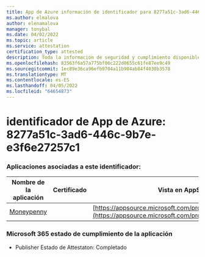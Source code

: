 ```yaml
---
title: App de Azure información de identificador para 8277a51c-3ad6-446c-9b7e-e3f6e27257c1
ms.author: elmalova
author: elenamalova
manager: tonybal
ms.date: 04/02/2022
ms.topic: article
ms.service: attestation
certification_type: attested
description: Toda la información de seguridad y cumplimiento disponible para 8277a51c-3ad6-446c-9b7e-e3f6e27257c1.
ms.openlocfilehash: 83563f6a57a775bf06c222d0655c61fe87ee9c49
ms.sourcegitcommit: 1ec89e36ca96efb9704a11b904ab84f4030b3578
ms.translationtype: MT
ms.contentlocale: es-ES
ms.lasthandoff: 04/05/2022
ms.locfileid: "64654873"
---
```

# <a name="azure-app-id-8277a51c-3ad6-446c-9b7e-e3f6e27257c1"></a>identificador de App de Azure: 8277a51c-3ad6-446c-9b7e-e3f6e27257c1


### <a name="apps-associated-with-this-id"></a>Aplicaciones asociadas a este identificador:
| **Nombre de la aplicación** | **Certificado** | **Vista en AppSource** |
|--------------|---------------|-----------------------|
| [Moneypenny](../forward/WA200003396.md) |  | [https://appsource.microsoft.com/product/office/WA200003396](https://appsource.microsoft.com/product/office/WA200003396) |

### <a name="microsoft-365-app-compliance-status"></a>Microsoft 365 estado de cumplimiento de la aplicación
- Publisher Estado de Attestaton: Completado
